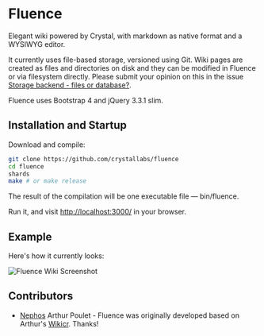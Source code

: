 # Fluence

Elegant wiki powered by Crystal, with markdown as native format and a WYSIWYG editor.

It currently uses file-based storage, versioned using Git. Wiki pages are created as files and directories on disk and they can be modified in Fluence or via filesystem directly.
Please submit your opinion on this in the issue [Storage backend - files or database?](https://github.com/crystallabs/fluence/issues/1).

Fluence uses Bootstrap 4 and jQuery 3.3.1 slim.

## Installation and Startup

Download and compile:

```bash
git clone https://github.com/crystallabs/fluence
cd fluence
shards
make # or make release
```

The result of the compilation will be one executable file &mdash; bin/fluence.

Run it, and visit [http://localhost:3000/](http://localhost:3000/) in your browser.

## Example

Here's how it currently looks:

![Fluence Wiki Screenshot](https://raw.githubusercontent.com/crystallabs/fluence/master/docs/screenshot.png)

## Contributors

- [Nephos](https://github.com/Nephos) Arthur Poulet - Fluence was originally developed based on Arthur's [Wikicr](https://github.com/Nephos/wikicr). Thanks!
